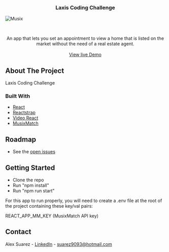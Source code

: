  <h3 align="center">Laxis Coding Challenge</h3>
 
![Musix](gif/demo.gif)

<!-- PROJECT LOGO -->
<br />
<p align="center">
  
  
  <p align="center">
    An app that lets you set an appointment to view a home that is listed on the market without the need of a real estate agent.
    <br />
    <br />
    <a href="https://suarez9093.github.io/music-player/">View live Demo</a>
  </p>
</p>

<!-- ABOUT THE PROJECT -->

## About The Project

Laxis Coding Challenge

### Built With

- [React](https://reactjs.org/)
- [Reactstrap](https://reactstrap.github.io/)
- [Video React](https://github.com/video-react/video-react)
- [MusixMatch](https://developer.musixmatch.com/)

<!-- ROADMAP -->

## Roadmap

- See the [open issues](https://github.com/suarez9093/music-player/issues)

## Getting Started

- Clone the repo
- Run "npm install"
- Run "npm run start"

For this app to run properly, you will need to create a .env file at the root of the project containing these key/val pairs:

REACT_APP_MM_KEY (MusixMatch API key)

<!-- CONTACT -->
<!-- CONTACT -->

## Contact

Alex Suarez - [LinkedIn](https://www.linkedin.com/in/alexsuarez9093/) - suarez9093@hotmail.com
